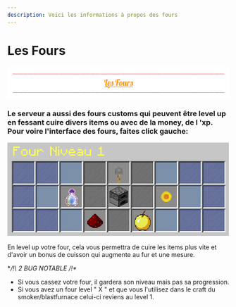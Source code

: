 ```yaml
---
description: Voici les informations à propos des fours
---
```


# Les Fours

![](../.gitbook/assets/capture-decran-2021-04-15-164445.png)

### Le serveur a aussi des fours customs qui peuvent être level up en fessant cuire divers items ou avec de la money, de l 'xp. Pour voire l'interface des fours, faites click gauche:

![](../.gitbook/assets/capture-decran-2021-04-15-165146.png)

En level up votre four, cela vous permettra de cuire les items plus vite et d'avoir un bonus de cuisson qui augmente au fur et une mesure.

**/!\ 2 BUG NOTABLE /!\**

* Si vous cassez votre four, il gardera son niveau mais pas sa progression.
* Si vous avez un four level " X " et que vous l'utilisez dans le craft du smoker/blastfurnace celui-ci reviens au level 1.

